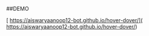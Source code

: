 ##DEMO

[ https://aiswaryaanoop12-bot.github.io/hover-dover/]( https://aiswaryaanoop12-bot.github.io/hover-dover/)
